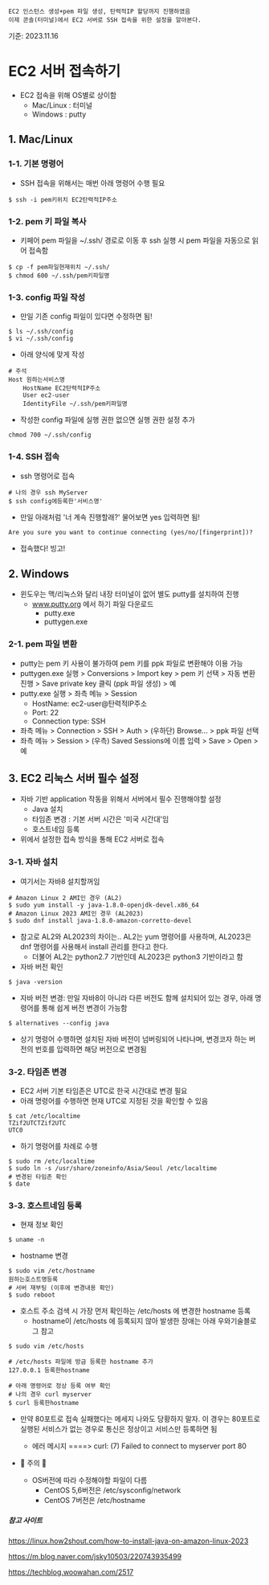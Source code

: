 ```
EC2 인스턴스 생성+pem 파일 생성, 탄력적IP 할당까지 진행하였음
이제 콘솔(터미널)에서 EC2 서버로 SSH 접속을 위한 설정을 알아본다.
```
기준: 2023.11.16

# EC2 서버 접속하기
- EC2 접속을 위해 OS별로 상이함
  - Mac/Linux : 터미널
  - Windows : putty
 
## 1. Mac/Linux
### 1-1. 기본 명령어
- SSH 접속을 위해서는 매번 아래 명령어 수행 필요
```
$ ssh -i pem키위치 EC2탄력적IP주소
```

### 1-2. pem 키 파일 복사
- 키페어 pem 파일을 ~/.ssh/ 경로로 이동 후 ssh 실행 시 pem 파일을 자동으로 읽어 접속함
```
$ cp -f pem파일현재위치 ~/.ssh/
$ chmod 600 ~/.ssh/pem키파일명
```

### 1-3. config 파일 작성
- 만일 기존 config 파일이 있다면 수정하면 됨!
```
$ ls ~/.ssh/config
$ vi ~/.ssh/config
```
- 아래 양식에 맞게 작성
```
# 주석
Host 원하는서비스명
    HostName EC2탄력적IP주소
    User ec2-user
    IdentityFile ~/.ssh/pem키파일명
```
- 작성한 config 파일에 실행 권한 없으면 실행 권한 설정 추가
```
chmod 700 ~/.ssh/config
```

### 1-4. SSH 접속
- ssh 명령어로 접속
```
# 나의 경우 ssh MyServer
$ ssh config에등록한'서비스명'
```
- 만일 아래처럼 '너 계속 진행할래?' 물어보면 yes 입력하면 됨!
```
Are you sure you want to continue connecting (yes/no/[fingerprint])?
```
- 접속했다! 빙고!

## 2. Windows
- 윈도우는 맥/리눅스와 달리 내장 터미널이 없어 별도 putty를 설치하여 진행
  - www.putty.org 에서 하기 파일 다운로드
    - putty.exe
    - puttygen.exe
   
### 2-1. pem 파일 변환
- putty는 pem 키 사용이 불가하여 pem 키를 ppk 파일로 변환해야 이용 가능
- puttygen.exe 실행 > Conversions > Import key > pem 키 선택 > 자동 변환 진행 > Save private key 클릭 (ppk 파일 생성) > 예
- putty.exe 실행 > 좌측 메뉴 > Session
  - HostName: ec2-user@탄력적IP주소
  - Port: 22
  - Connection type: SSH
- 좌측 메뉴 > Connection > SSH > Auth > (우하단) Browse... > ppk 파일 선택
- 좌측 메뉴 > Session > (우측) Saved Sessions에 이름 입력 > Save > Open > 예


## 3. EC2 리눅스 서버 필수 설정
- 자바 기반 application 작동을 위해서 서버에서 필수 진행해야할 설정
  - Java 설치
  - 타임존 변경 : 기본 서버 시간은 '미국 시간대'임
  - 호스트네임 등록
- 위에서 설정한 접속 방식을 통해 EC2 서버로 접속
 
### 3-1. 자바 설치
- 여기서는 자바8 설치할꺼임
```
# Amazon Linux 2 AMI인 경우 (AL2)
$ sudo yum install -y java-1.8.0-openjdk-devel.x86_64
# Amazon Linux 2023 AMI인 경우 (AL2023)
$ sudo dnf install java-1.8.0-amazon-corretto-devel
```
- 참고로 AL2와 AL2023의 차이는.. AL2는 yum 명령어를 사용하며, AL2023은 dnf 명령어를 사용해서 install 관리를 한다고 한다.
  - 더불어 AL2는 python2.7 기반인데 AL2023은 python3 기반이라고 함
- 자바 버전 확인
```
$ java -version
```
- 자바 버전 변경: 만일 자바8이 아니라 다른 버전도 함께 설치되어 있는 경우, 아래 명령어를 통해 쉽게 버전 변경이 가능함
```
$ alternatives --config java
```
  - 상기 명령어 수행하면 설치된 자바 버전이 넘버링되어 나타나며, 변경코자 하는 버전의 번호를 입력하면 해당 버전으로 변경됨

### 3-2. 타임존 변경
- EC2 서버 기본 타임존은 UTC로 한국 시간대로 변경 필요
- 아래 명령어를 수행하면 현재 UTC로 지정된 것을 확인할 수 있음
```
$ cat /etc/localtime
TZif2UTCTZif2UTC
UTC0
```
- 하기 명령어를 차례로 수행
```
$ sudo rm /etc/localtime
$ sudo ln -s /usr/share/zoneinfo/Asia/Seoul /etc/localtime
# 변경된 타임존 확인
$ date
```

### 3-3. 호스트네임 등록
- 현재 정보 확인
```
$ uname -n
```
- hostname 변경
```
$ sudo vim /etc/hostname
원하는호스트명등록
# 서버 재부팅 (이후에 변경내용 확인)
$ sudo reboot
```
- 호스트 주소 검색 시 가장 먼저 확인하는 /etc/hosts 에 변경한 hostname 등록
  - hostname이 /etc/hosts 에 등록되지 않아 발생한 장애는 아래 우와기술블로그 참고
```
$ sudo vim /etc/hosts

# /etc/hosts 파일에 방금 등록한 hostname 추가
127.0.0.1 등록한hostname

# 아래 명령어로 정상 등록 여부 확인
# 나의 경우 curl myserver
$ curl 등록한hostname
```
- 만약 80포트로 접속 실패했다는 메세지 나와도 당황하지 말자. 이 경우는 80포트로 실행된 서비스가 없는 경우로 통신은 정상이고 서비스만 등록하면 됨
  - 에러 메시지 ====> curl: (7) Failed to connect to myserver port 80


- 🙈 주의 🙈
  - OS버전에 따라 수정해야할 파일이 다름
    - CentOS 5,6버전은 /etc/sysconfig/network
    - CentOS 7버전은 /etc/hostname
   

##### 참고 사이트
https://linux.how2shout.com/how-to-install-java-on-amazon-linux-2023

https://m.blog.naver.com/jsky10503/220743935499

https://techblog.woowahan.com/2517

